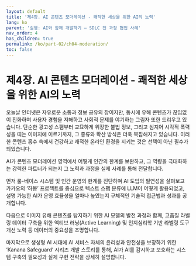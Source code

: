 ```yaml
---
layout: default
title: '제4장. AI 콘텐츠 모더레이션 - 쾌적한 세상을 위한 AI의 노력'
lang: ko
parent: '실행: AI와 함께 개발하기 – SDLC 전 과정 협업 사례'
nav_order: 4
has_children: true
permalink: /ko/part-02/ch04-moderation/
toc: false
---
```


# 제4장. AI 콘텐츠 모더레이션 - 쾌적한 세상을 위한 AI의 노력

오늘날 인터넷은 자유로운 소통과 정보 공유의 장이지만, 동시에 유해 콘텐츠가 끊임없이 진화하며 사용자 경험을 저해하고 사회적 문제를 야기하는 그림자 또한 드리우고 있습니다. 단순한 광고성 스팸부터 교묘하게 위장한 불법 정보, 그리고 심지어 시각적 폭력성을 띠는 이미지에 이르기까지, 그 종류와 확산 방식은 더욱 복잡해지고 있습니다. 이러한 콘텐츠 홍수 속에서 건강하고 쾌적한 온라인 환경을 지키는 것은 선택이 아닌 필수가 되었습니다.

AI가 콘텐츠 모더레이션 영역에서 어떻게 인간의 한계를 보완하고, 그 역량을 극대화하는 강력한 파트너가 되는지 그 노력과 과정을 실제 사례를 통해 전달합니다.

먼저 룰-베이스 시스템 및 인간 운영의 한계를 진단하며 AI 도입의 필연성을 살펴보고 카카오의 ‘하몽’ 프로젝트를 중심으로 텍스트 스팸 분류에 LLM이 어떻게 활용되었고, 설명 가능한 AI가 운영 효율성을 얼마나 높였는지 구체적인 기술적 접근법과 성과를 공개합니다.

다음으로 이미지 유해 콘텐츠를 탐지하기 위한 AI 모델의 발전 과정과 함께, 고품질 라벨링 데이터 구축을 위한 액티브 러닝(Active Learning) 및 인지심리학 기반 라벨링 도구 개선 노력 등 데이터의 중요성을 조명합니다.

마지막으로 생성형 AI 시대에 AI 서비스 자체의 윤리성과 안전성을 보장하기 위한 ‘Kanana Safeguard’ 시리즈 개발 스토리를 통해, AI가 AI를 감시하고 보호하는 시스템 구축의 필요성과 실제 구현 전략을 상세히 설명합니다.